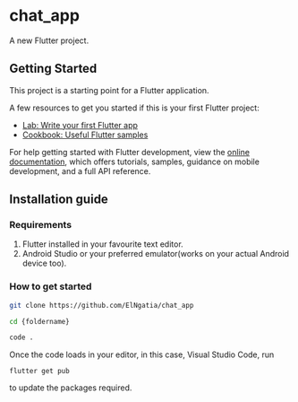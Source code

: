 # chat_app

A new Flutter project.

## Getting Started

This project is a starting point for a Flutter application.

A few resources to get you started if this is your first Flutter project:

- [Lab: Write your first Flutter app](https://docs.flutter.dev/get-started/codelab)
- [Cookbook: Useful Flutter samples](https://docs.flutter.dev/cookbook)

For help getting started with Flutter development, view the
[online documentation](https://docs.flutter.dev/), which offers tutorials,
samples, guidance on mobile development, and a full API reference.

## Installation guide

### Requirements
1. Flutter installed in your favourite text editor.
1. Android Studio or your preferred emulator(works on your actual Android device too).

### How to get started
```bash
git clone https://github.com/ElNgatia/chat_app

cd {foldername}

code .
```
Once the code loads in your editor, in this case, Visual Studio Code, run
```flutter
flutter get pub
```
to update the packages required.
